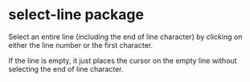 # select-line package

Select an entire line (including the end of line character) by clicking on either the line number or the first character.

If the line is empty, it just places the cursor on the empty line without selecting the end of line character.
